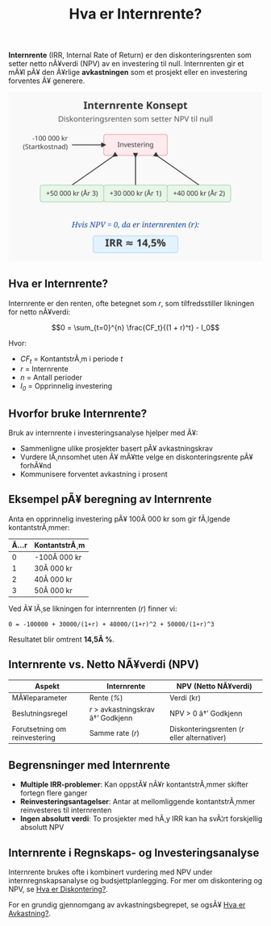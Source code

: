 ﻿---
title: "Hva er Internrente?"
meta_title: "Hva er Internrente?"
meta_description: '**Internrente** (IRR, Internal Rate of Return) er den diskonteringsrenten som setter netto nÃ¥verdi (NPV) av en investering til null. Internrenten gir et mÃ¥l p...'
slug: internrente
type: blog
layout: pages/single
---

**Internrente** (IRR, Internal Rate of Return) er den diskonteringsrenten som setter netto nÃ¥verdi (NPV) av en investering til null. Internrenten gir et mÃ¥l pÃ¥ den Ã¥rlige **avkastningen** som et prosjekt eller en investering forventes Ã¥ generere.

![Illustrasjon som viser konseptet internrente](internrente-image.svg)

## Hva er Internrente?

Internrente er den renten, ofte betegnet som _r_, som tilfredsstiller likningen for netto nÃ¥verdi:

```math
0 = \sum_{t=0}^{n} \frac{CF_t}{(1 + r)^t} - I_0
```

Hvor:
* _CF<sub>t</sub>_ = KontantstrÃ¸m i periode _t_
* _r_ = Internrente
* _n_ = Antall perioder
* _I<sub>0</sub>_ = Opprinnelig investering

## Hvorfor bruke Internrente?

Bruk av internrente i investeringsanalyse hjelper med Ã¥:

* Sammenligne ulike prosjekter basert pÃ¥ avkastningskrav
* Vurdere lÃ¸nnsomhet uten Ã¥ mÃ¥tte velge en diskonteringsrente pÃ¥ forhÃ¥nd
* Kommunisere forventet avkastning i prosent

## Eksempel pÃ¥ beregning av Internrente

Anta en opprinnelig investering pÃ¥ 100Â 000 kr som gir fÃ¸lgende kontantstrÃ¸mmer:

| Ã…r | KontantstrÃ¸m |
|----|--------------|
| 0  | -100Â 000 kr  |
| 1  | 30Â 000 kr    |
| 2  | 40Â 000 kr    |
| 3  | 50Â 000 kr    |

Ved Ã¥ lÃ¸se likningen for internrenten (_r_) finner vi:

```text
0 = -100000 + 30000/(1+r) + 40000/(1+r)^2 + 50000/(1+r)^3
```

Resultatet blir omtrent **14,5Â %**.

## Internrente vs. Netto NÃ¥verdi (NPV)

| Aspekt                  | Internrente                      | NPV (Netto NÃ¥verdi)                         |
|-------------------------|----------------------------------|----------------------------------------------|
| MÃ¥leparameter           | Rente (_%_)                      | Verdi (kr)                                   |
| Beslutningsregel        | _r_ > avkastningskrav â†’ Godkjenn | NPV > 0 â†’ Godkjenn                           |
| Forutsetning om reinvestering | Samme rate (_r_)               | Diskonteringsrenten (_r_ eller alternativer) |


## Begrensninger med Internrente

* **Multiple IRR-problemer**: Kan oppstÃ¥ nÃ¥r kontantstrÃ¸mmer skifter fortegn flere ganger
* **Reinvesteringsantagelser**: Antar at mellomliggende kontantstrÃ¸mmer reinvesteres til internrenten
* **Ingen absolutt verdi**: To prosjekter med hÃ¸y IRR kan ha svÃ¦rt forskjellig absolutt NPV

## Internrente i Regnskaps- og Investeringsanalyse

Internrente brukes ofte i kombinert vurdering med NPV under internregnskapsanalyse og budsjettplanlegging. For mer om diskontering og NPV, se [Hva er Diskontering?](/blogs/regnskap/hva-er-diskontering "Hva er Diskontering? En Guide til NÃ¥verdi, NPV og Diskonteringsrente").

For en grundig gjennomgang av avkastningsbegrepet, se ogsÃ¥ [Hva er Avkastning?](/blogs/regnskap/hva-er-avkastning "Hva er Avkastning? Komplett Guide til Investeringsavkastning og Beregning").






